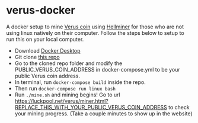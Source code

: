 # verus-docker
A docker setup to mine [Verus coin](https://verus.io/) using [Hellminer](https://github.com/hellcatz/luckpool) for those who are not using linux natively on their computer. Follow the steps below to setup to run this on your local computer.

* Download [Docker Desktop](https://www.docker.com/products/docker-desktop)
* Git clone [this repo](https://github.com/mnafian62/verus-docker)
* Go to the cloned repo folder and modify the PUBLIC_VERUS_COIN_ADDRESS in docker-compose.yml to be your public Verus coin address.
* In terminal, run `docker-compose build` inside the repo.
* Then run `docker-compose run linux bash`
* Run `./mine.sh` and mining begins! Go to url https://luckpool.net/verus/miner.html?REPLACE_THIS_WITH_YOUR_PUBLIC_VERUS_COIN_ADDRESS to check your mining progress. (Take a couple minutes to show up in the website)
